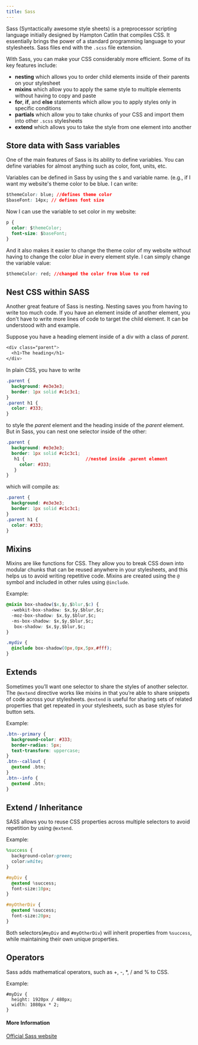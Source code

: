 ```yaml
---
title: Sass
---
```


Sass (Syntactically awesome style sheets) is a preprocessor scripting language initially designed by Hampton Catlin that compiles CSS. It essentially brings the power of a standard programming language to your stylesheets. Sass files end with the `.scss` file extension. 

With Sass, you can make your CSS considerably more efficient. Some of its key features include:
- **nesting** which allows you to order child elements inside of their parents on your stylesheet
- **mixins** which allow you to apply the same style to multiple elements without having to copy and paste 
- **for**, **if**, and **else** statements which allow you to apply styles only in specific conditions
- **partials** which allow you to take chunks of your CSS and import them into other `.scss` stylesheets
- **extend** which allows you to take the style from one element into another

## Store data with Sass variables
One of the main features of Sass is its ability to define variables. You can define variables for almost anything such as color, font, units, etc.

Variables can be defined in Sass by using the `$` and variable name. (e.g., if I want my website's theme color to be blue. I can write:
```css
$themeColor: blue; //defines theme color
$baseFont: 14px; // defines font size
```

Now I can use the variable to set color in my website:
```css
p {
  color: $themeColor;
  font-size: $baseFont;
}
```

And it also makes it easier to change the theme color of my website without having to change the color *blue* in every element style. I can simply change the variable value:
```css
$themeColor: red; //changed the color from blue to red
```

## Nest CSS within SASS
Another great feature of Sass is nesting. Nesting saves you from having to write too much code. If you have an element inside of another element, you don't have to write more lines of code to target the child element. It can be understood with and example.

Suppose you have a heading element inside of a div with a class of *parent*.
```css
<div class="parent">
  <h1>The heading</h1>
</div>
```
In plain CSS, you have to write
```css
.parent {
  background: #e3e3e3;
  border: 1px solid #c1c3c1;
}
.parent h1 {
  color: #333;
}
```

to style the *parent* element and the heading inside of the *parent* element. But in Sass, you can nest one selector inside of the other:
```css
.parent {
  background: #e3e3e3;
  border: 1px solid #c1c3c1;
   h1 {                       //nested inside .parent element
     color: #333;
   }
}
```

which will compile as:
```css
.parent {
  background: #e3e3e3;
  border: 1px solid #c1c3c1;
}
.parent h1 {
  color: #333;
}
```

## Mixins
Mixins are like functions for CSS. They allow you to break CSS down into modular chunks that can be reused anywhere in your stylesheets, and this helps us to avoid writing repetitive code. Mixins are created using the `@` symbol and included in other rules using `@include`.

Example:
```css
@mixin box-shadow($x,$y,$blur,$c) {
  -webkit-box-shadow: $x,$y,$blur,$c;
  -moz-box-shadow: $x,$y,$blur,$c;
  -ms-box-shadow: $x,$y,$blur,$c;
   box-shadow: $x,$y,$blur,$c;
}

.mydiv {
  @include box-shadow(0px,0px,5px,#fff);
}
```

## Extends
Sometimes you’ll want one selector to share the styles of another selector. The `@extend` directive works like mixins in that you’re able to share snippets of code across your stylesheets. `@extend` is useful for sharing sets of related properties that get repeated in your stylesheets, such as base styles for button sets.

Example:
```css
.btn--primary {
  background-color: #333;
  border-radius: 5px;
  text-transform: uppercase;
}
.btn--callout {
  @extend .btn;
}
.btn--info {
  @extend .btn;
}
```

## Extend / Inheritance

SASS allows you to reuse CSS properties across multiple selectors to avoid repetition by using `@extend`.

Example:
```sass
%success {
  background-color:green;
  color:white;
}

#myDiv {
  @extend %success;
  font-size:10px;
}

#myOtherDiv {
  @extend %success;
  font-size:20px;
}
```
Both selectors(`#myDiv` and `#myOtherDiv`) will inherit properties from `%success`, while maintaining their own unique properties.

## Operators

Sass adds mathematical operators, such as +, -, *, / and % to CSS.

Example:

```
#myDiv {
  height: 1920px / 480px;
  width: 1080px * 2;
}
```
#### More Information
[Official Sass website](https://sass-lang.com/)